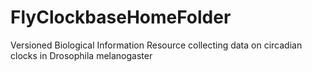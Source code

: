 # FlyClockbaseHomeFolder
Versioned Biological Information Resource collecting data on circadian clocks in Drosophila melanogaster
